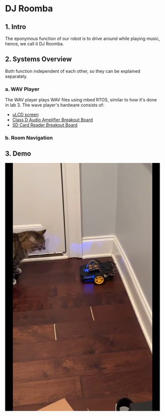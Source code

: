 # DJ Roomba
## 1. Intro
The eponymous function of our robot is to drive around while playing music, hence, we call it DJ Roomba.
## 2. Systems Overview
Both function independent of each other, so they can be explained separately.
### a. WAV Player
The WAV player plays WAV files using mbed RTOS, similar to how it's done in lab 3. The wave player's hardware consists of:
- [uLCD screen](https://os.mbed.com/users/4180_1/notebook/ulcd-144-g2-128-by-128-color-lcd/)
- [Class D Audio Amplifier Breakout Board](https://os.mbed.com/users/4180_1/notebook/tpa2005d1-class-d-audio-amp/)
- [SD Card Reader Breakout Board](https://www.sparkfun.com/products/544)

### b. Room Navigation


## 3. Demo
[![DJ Roomba Demo](assets/thumbnail.png)](https://youtu.be/2_f45RawExs "Cat Chases DJ Roomba")